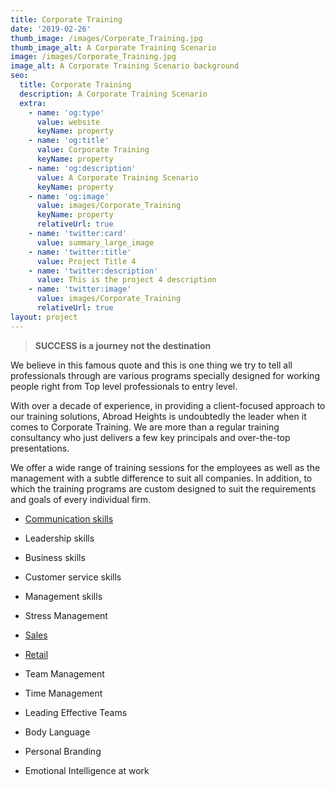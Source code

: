 ```yaml
---
title: Corporate Training
date: '2019-02-26'
thumb_image: /images/Corporate_Training.jpg
thumb_image_alt: A Corporate Training Scenario
image: /images/Corporate_Training.jpg
image_alt: A Corporate Training Scenario background
seo:
  title: Corporate Training
  description: A Corporate Training Scenario
  extra:
    - name: 'og:type'
      value: website
      keyName: property
    - name: 'og:title'
      value: Corporate Training
      keyName: property
    - name: 'og:description'
      value: A Corporate Training Scenario
      keyName: property
    - name: 'og:image'
      value: images/Corporate_Training
      keyName: property
      relativeUrl: true
    - name: 'twitter:card'
      value: summary_large_image
    - name: 'twitter:title'
      value: Project Title 4
    - name: 'twitter:description'
      value: This is the project 4 description
    - name: 'twitter:image'
      value: images/Corporate_Training
      relativeUrl: true
layout: project
---
```

> **SUCCESS is a journey not the destination**

We believe in this famous quote and this is one thing we try to tell all professionals through are various programs specially designed for working people right from Top level professionals to entry level.

With over a decade of experience, in providing a client-focused approach to our training solutions, Abroad Heights is undoubtedly the leader when it comes to Corporate Training. We are more than a regular training consultancy who just delivers a few key principals and over-the-top presentations.

We offer a wide range of training sessions for the employees as well as the management with a subtle difference to suit all companies. In addition, to which the training programs are custom designed to suit the requirements and goals of every individual firm.

*   [Communication skills](www.visionlauncher.com)

*   Leadership skills

*   Business skills

*   Customer service skills

*   Management skills

*   Stress Management

*   [Sales](www.visionlauncher.com)

*   [Retail](www.visionlauncher.com)

*   Team Management

*   Time Management

*   Leading Effective Teams

*   Body Language

*   Personal Branding

*   Emotional Intelligence at work

